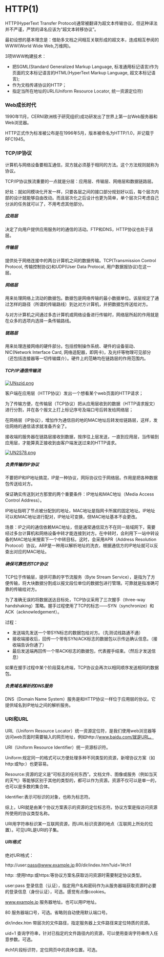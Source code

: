 # HTTP(1)

HTTP(HyperText Transfer Protocol)通常被翻译为超文本传输协议，但这种译法并不严谨，严禁的译名应该为“超文本转移协议”。

最初设想的基本理念是：借助多文档之间相互关联形成的超文本，连成相互参阅的WWW(World Wide Web,万维网)。

3项WWW构建技术：

- 把SGML(Standard Generalized Markup Language, 标准通用标记语言)作为页面的文本标记语言的HTML(HyperText Markup Language, 超文本标记语言);
- 作为文档传递协议的HTTP；
- 指定当所在地址的URL(Uniform Resource Locator, 统一资源定位符)

### Web成长时代

1990年11月，CERN(欧洲核子研究组织)成功研发出了世界上第一台Web服务器和Web浏览器。

HTTP正式作为标准被公布是在1996年5月，版本被命名为HTTP/1.0，并记载于RFC1945。

### TCP/IP协议

计算机与网络设备要相互通信，双方就必须基于相同的方法。这个方法规则就称为协议。

TCP/IP协议族流重要的一点就是分层：应用层、传输层、网络层和数据链路层。

好处：就如同模块化开发一样，只要各层之间的接口部分规划好以后，每个层次内部的设计就能够自由改动。而且层次化之后设计也更为简单，单个层次只考虑自己分派的任务就可以了，不用考虑其他部分。

##### 应用层

决定了向用户提供应用服务时的通信的活动。FTP和DNS，HTTP协议也处于该层。

##### 传输层

提供处于网络连接中的两台计算机之间的数据传输。TCP(Transmission Control Protocol, 传输控制协议)和UDP(User Data Protocal, 用户数据报协议)在这一层。

##### 网络层

用来处理网络上流动的数据包。数据包是网络传输的最小数据单位。该层规定了通过怎样的路径（所谓的传输路线）到达对方计算机，并把数据包传送给对方。

与对方计算机之间通过多态计算机或网络设备进行传输时，网络层所起的作用就是在众多的选项内选择一条传输路线。

##### 链路层

用来处理连接网络的硬件部分。包括控制操作系统、硬件的设备驱动、NIC(Network Interface Card, 网络适配器，即网卡)，及光纤等物理可见部分（还包括连接器等一切传输媒介）。硬件上的范畴均在链路层的作用范围内。



##### TCP/IP通信传输流

[![UNszid.png](https://s1.ax1x.com/2020/07/14/UNszid.png)](https://imgchr.com/i/UNszid)

客户端在应用层（HTTP协议）发出一个想看某个web页面的HTTP请求；

为了传输方便，在传输层（TCP协议）把从应用层收到的数据（HTTP请求报文）进行分割，并在各个报文上打上标记序号及端口号后转发给网络层；

在网络层（IP协议），增加作为通信目的地的MAC地址后转发给链路层，这样，发往网络的通信请求就准备齐全了。

接收端的服务器在链路层接收到数据，按序往上层发送，一直到应用层，当传输到应用层，才能算真正接收到由客户端发送过来的HTTP请求。

[![UN2S78.png](https://s1.ax1x.com/2020/07/14/UN2S78.png)](https://imgchr.com/i/UN2S78)

##### 负责传输的IP协议

不要把IP和IP地址搞混，IP是一种协议，网际协议位于网络层。作用是把各种数据包传送给对方。

保证确实传送到对方那里的两个重要条件：IP地址和MAC地址（Media Access Control Address）。

IP地址指明了节点被分配到的地址，MAC地址是指网卡所属的固定地址。IP地址可以和MAC地址进行配对，IP地址可变换，但MAC地址基本不会更改。

场景：IP之间的通信依赖MAC地址，但是通常通信双方不在同一局域网下，需要经过多台计算机和网络设备中转才能连接到对方。在中转时，会利用下一站中转设备的MAC地址来搜索下一个中转目标。这时，会采用APR（Address Resolution Protocol）协议。ARP是一种用以解析地址的洗衣，根据通信方的IP地址就可以反查出对应的MAC地址。

##### 确保可靠性的TCP协议

TCP位于传输层，提供可靠的字节流服务（Byte Stream Service），是指为了方便传输，将大块数据分割成以报文段位单位的数据包进行管理。可靠就是指准确可靠的传输给对方。

为了准确无误的将数据送达目标处，TCP协议采用了三次握手（three-way handshaking）策略。握手过程使用了TCP的标志——SYN（synchronize）和ACK（acknowledgement）。

过程：

- 发送端先发送一个带SYN标志的数据包给对方。（先测试线路通不通）
- 接收端接收后，回传一个带有SYN/ACK标志的数据包以示传达确认信息。（接收端告诉你通了）
- 最后发送端再回传一个带ACK标志的数据包，代表握手结束。（然后才发送信息）

如果在握手过程中某个阶段莫名终端，TCP协议会再次以相同顺序发送相同的数据包。

##### 负责域名解析的DNS服务

DNS（Domain Name System）服务是和HTTP协议一样位于应用层的协议。它提供域名到IP地址之间的解析服务。

### URI和URL

URL（Uniform Resource Locator）统一资源定位符，是我们使用web浏览器等访问web页面时需要输入的网页地址，例如http://www.baidu.com/就是URL。

URI（Uniform Resource Identifier）统一资源标识符。

Uniform:规定同一的格式可以方便处理多种不同类型的资源，新增协议方案（如http:或ftp:）也更容易。

Resource:资源的定义是“可标志的任何东西”。文档文件、图像或服务（例如当天的天气）等能够区别于其他的类型的，都可以作为资源。资源不仅可以是单一的，也可以是多数的集合体。

Identifier:表示可标识的对象，也称为标志符。

综上，URI就是由某个协议方案表示的资源的定位标志符。协议方案是指访问资源所使用的协议类型名称。

URI用字符串标识某一互联网资源，而URL标识资源的地点（互联网上所处的位置）。可见URL是URI的子集。

##### URI格式

绝对URI格式：

http://user:pass@www.example.jp:80/dir/index.htm?uid=1#ch1

http: :使用http:或https:等协议方案名获取访问资源时需要制定协议类型。

user:pass 登录信息（认证），指定用户名和密码作为从服务器端获取资源时必要的登录信息（身份认证），可选。感觉有点像cookies。

www.example.jp 服务器地址。也可以用IP地址。

80 服务器端口号，可选。省略则自动使用默认端口号。

dir/index.htm 带层次的文件路径，指定服务器上文件路径来定位特质的资源。

uid=1 查询字符串，针对已指定的文件路径内的资源，可以使用查询字符串传入任意参数。可选。

#ch1片段标识符，定位网页中的具体位置。可选。